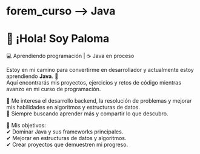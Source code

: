 # forem_curso --> Java
# 👋 ¡Hola! Soy Paloma  

💻 Aprendiendo programación | ☕ Java en proceso  

Estoy en mi camino para convertirme en desarrollador y actualmente estoy aprendiendo **Java**. 🚀  
Aquí encontrarás mis proyectos, ejercicios y retos de código mientras avanzo en mi curso de programación.  

🔹 Me interesa el desarrollo backend, la resolución de problemas y mejorar mis habilidades en algoritmos y estructuras de datos.  
🔹 Siempre buscando aprender más y compartir lo que descubro.  

📌 Mis objetivos:  
✔ Dominar Java y sus frameworks principales.  
✔ Mejorar en estructuras de datos y algoritmos.  
✔ Crear proyectos que demuestren mi progreso.
